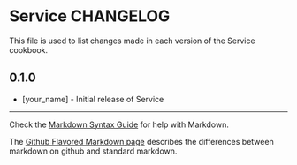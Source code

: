 # Service CHANGELOG

This file is used to list changes made in each version of the Service cookbook.

## 0.1.0
- [your_name] - Initial release of Service

- - -
Check the [Markdown Syntax Guide](http://daringfireball.net/projects/markdown/syntax) for help with Markdown.

The [Github Flavored Markdown page](http://github.github.com/github-flavored-markdown/) describes the differences between markdown on github and standard markdown.
